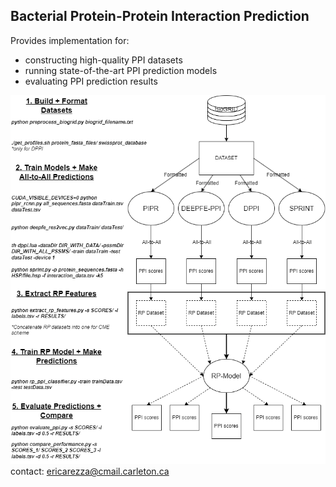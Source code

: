## Bacterial Protein-Protein Interaction Prediction  

Provides implementation for:  
- constructing high-quality PPI datasets  
- running state-of-the-art PPI prediction models  
- evaluating PPI prediction results
  
![alt text](RP-CME_flowchart.png)  
contact: ericarezza@cmail.carleton.ca  
